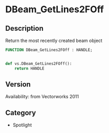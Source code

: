 # DBeam_GetLines2FOff

## Description
Return the most recently created beam object

```pascal
FUNCTION DBeam_GetLines2FOff : HANDLE;
```

```python

def vs.DBeam_GetLines2FOff():
    return HANDLE
```

## Version
Availability: from Vectorworks 2011
## Category
* Spotlight

